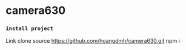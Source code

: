 # camera630

### `install project`
Link clone source
https://github.com/hoangdmh/camera630.git
npm i